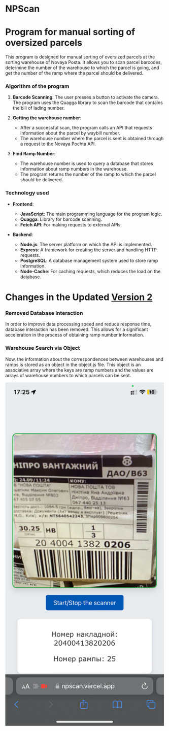 # NPScan 
# Program for manual sorting of oversized parcels

This program is designed for manual sorting of oversized parcels at the sorting warehouse of Novaya Posta. It allows you to scan parcel barcodes, determine the number of the warehouse to which the parcel is going, and get the number of the ramp where the parcel should be delivered.

### Algorithm of the program

1. **Barcode Scanning**: The user presses a button to activate the camera. The program uses the Quagga library to scan the barcode that contains the bill of lading number.
   
2. **Getting the warehouse number**: 
   - After a successful scan, the program calls an API that requests information about the parcel by waybill number.
   - The warehouse number where the parcel is sent is obtained through a request to the Novaya Pochta API.

3. **Find Ramp Number**: 
   - The warehouse number is used to query a database that stores information about ramp numbers in the warehouse.
   - The program returns the number of the ramp to which the parcel should be delivered.

### Technology used

- **Frontend**:
  - **JavaScript**: The main programming language for the program logic.
  - **Quagga**: Library for barcode scanning.
  - **Fetch API**: For making requests to external APIs.

- **Backend**:
  - **Node.js**: The server platform on which the API is implemented.
  - **Express**: A framework for creating the server and handling HTTP requests.
  - **PostgreSQL**: A database management system used to store ramp information.
  - **Node-Cache**: For caching requests, which reduces the load on the database.

# Changes in the Updated [Version 2](https://github.com/Homie23/NPScan/tree/v2)
### Removed Database Interaction
In order to improve data processing speed and reduce response time, database interaction has been removed. This allows for a significant acceleration in the process of obtaining ramp number information.

### Warehouse Search via Object
Now, the information about the correspondences between warehouses and ramps is stored as an object in the object.js file. This object is an associative array where the keys are ramp numbers and the values are arrays of warehouse numbers to which parcels can be sent.

<img src="/images/screenshot.PNG" alt="Screenshot of the app" width="500" />
